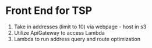 # Front End for TSP

1. Take in addresses (limit to 10) via webpage - host in s3
1. Utilize ApiGateway to access Lambda
2. Lambda to run address query and route optimization